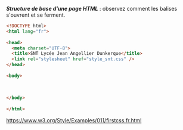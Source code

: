 _**Structure de base d’une page HTML**_ : observez comment les balises s'ouvrent et se ferment.
```html
<!DOCTYPE html>
<html lang="fr">
  
<head>
  <meta charset="UTF-8">
  <title>SNT Lycée Jean Angellier Dunkerque</title>
  <link rel="stylesheet" href="style_snt.css" />
</head>
  
<body>
  
  
  
</body>
  
</html>
```




https://www.w3.org/Style/Examples/011/firstcss.fr.html
